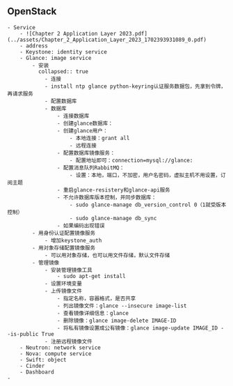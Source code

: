 ## OpenStack
	- Service
		- ![Chapter 2 Application Layer 2023.pdf](../assets/Chapter_2_Application_Layer_2023_1702393931089_0.pdf)
		- address
		- Keystone: identity service
		- Glance: image service
			- 安装
			  collapsed:: true
				- 连接
				- install ntp glance python-keyring认证服务数据包，先拿到令牌，再请求服务
				- 配置数据库
				- 数据库
					- 连接数据库
					- 创建glance数据库：
					- 创建glance用户：
						- 本地连接：grant all
						- 远程连接
					- 配置数据库镜像服务：
						- 配置地址即可：connection=mysql://glance:
					- 配置消息队列RabbitMQ：
						- 设置：本地，端口，不加密，用户名密码，虚拟主机不用设置，订阅主题
					- 重启glance-resistery和glance-api服务
					- 不允许数据库版本控制，并同步数据库：
						- sudo glance-manage db_version_control 0（1就受版本控制）
						- sudo glance-manage db_sync
					- 如果编码出现错误
			- 用身份认证配置镜像服务
				- 增加keystone_auth
			- 用对象存储配置镜像服务
				- 可以用对象存储，也可以用文件存储，默认文件存储
			- 管理镜像
				- 安装管理镜像工具
					- sudo apt-get install
				- 设置环境变量
				- 上传镜像文件
					- 指定名称，容器格式，是否共享
					- 列出镜像文件：glance --insecure image-list
					- 查看镜像详细信息：glance
					- 删除镜像：glance image-delete IMAGE-ID
					- 将私有镜像设置成公有镜像：glance image-update IMAGE_ID --is-public True
				- 注册远程镜像文件
		- Neutron: network service
		- Nova: compute service
		- Swift: object
		- Cinder
		- Dashboard
	-